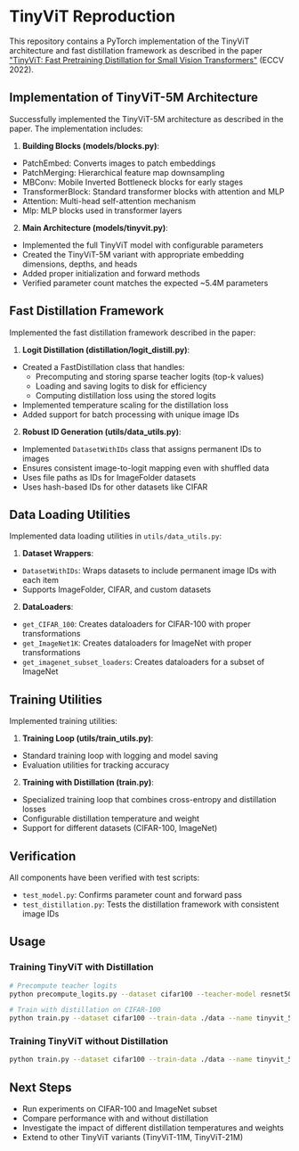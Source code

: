 # TinyViT Reproduction

This repository contains a PyTorch implementation of the TinyViT architecture and fast distillation framework as described in the paper ["TinyViT: Fast Pretraining Distillation for Small Vision Transformers"](https://arxiv.org/abs/2207.10666) (ECCV 2022).

## Implementation of TinyViT-5M Architecture

Successfully implemented the TinyViT-5M architecture as described in the paper. The implementation includes:

1. **Building Blocks (models/blocks.py)**:

- PatchEmbed: Converts images to patch embeddings
- PatchMerging: Hierarchical feature map downsampling
- MBConv: Mobile Inverted Bottleneck blocks for early stages
- TransformerBlock: Standard transformer blocks with attention and MLP
- Attention: Multi-head self-attention mechanism
- Mlp: MLP blocks used in transformer layers

2. **Main Architecture (models/tinyvit.py)**:

- Implemented the full TinyViT model with configurable parameters
- Created the TinyViT-5M variant with appropriate embedding dimensions, depths, and heads
- Added proper initialization and forward methods
- Verified parameter count matches the expected ~5.4M parameters

## Fast Distillation Framework

Implemented the fast distillation framework described in the paper:

1. **Logit Distillation (distillation/logit_distill.py)**:

- Created a FastDistillation class that handles:
    - Precomputing and storing sparse teacher logits (top-k values)
    - Loading and saving logits to disk for efficiency
    - Computing distillation loss using the stored logits
- Implemented temperature scaling for the distillation loss
- Added support for batch processing with unique image IDs

2. **Robust ID Generation (utils/data_utils.py)**:

- Implemented `DatasetWithIDs` class that assigns permanent IDs to images
- Ensures consistent image-to-logit mapping even with shuffled data
- Uses file paths as IDs for ImageFolder datasets
- Uses hash-based IDs for other datasets like CIFAR

## Data Loading Utilities

Implemented data loading utilities in `utils/data_utils.py`:

1. **Dataset Wrappers**:

- `DatasetWithIDs`: Wraps datasets to include permanent image IDs with each item
- Supports ImageFolder, CIFAR, and custom datasets

2. **DataLoaders**:

- `get_CIFAR_100`: Creates dataloaders for CIFAR-100 with proper transformations
- `get_ImageNet1K`: Creates dataloaders for ImageNet with proper transformations
- `get_imagenet_subset_loaders`: Creates dataloaders for a subset of ImageNet

## Training Utilities

Implemented training utilities:

1. **Training Loop (utils/train_utils.py)**:

- Standard training loop with logging and model saving
- Evaluation utilities for tracking accuracy

2. **Training with Distillation (train.py)**:

- Specialized training loop that combines cross-entropy and distillation losses
- Configurable distillation temperature and weight
- Support for different datasets (CIFAR-100, ImageNet)

## Verification

All components have been verified with test scripts:

- `test_model.py`: Confirms parameter count and forward pass
- `test_distillation.py`: Tests the distillation framework with consistent image IDs

## Usage

### Training TinyViT with Distillation

```bash
# Precompute teacher logits
python precompute_logits.py --dataset cifar100 --teacher-model resnet50 --k 10 --output-path ./logits/cifar100_logits.pkl

# Train with distillation on CIFAR-100
python train.py --dataset cifar100 --train-data ./data --name tinyvit_5m_distill --use-distillation --logits-path ./logits/cifar100_logits.pkl --distill-alpha 0.5 --distill-temp 1.0
```

### Training TinyViT without Distillation

```bash
python train.py --dataset cifar100 --train-data ./data --name tinyvit_5m_baseline
```

## Next Steps

- Run experiments on CIFAR-100 and ImageNet subset
- Compare performance with and without distillation
- Investigate the impact of different distillation temperatures and weights
- Extend to other TinyViT variants (TinyViT-11M, TinyViT-21M)
